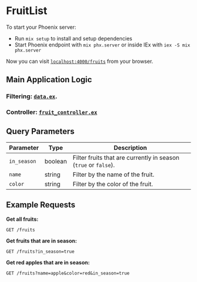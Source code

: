 # FruitList

To start your Phoenix server:

  * Run `mix setup` to install and setup dependencies
  * Start Phoenix endpoint with `mix phx.server` or inside IEx with `iex -S mix phx.server`

Now you can visit [`localhost:4000/fruits`](http://localhost:4000/fruits) from your browser.

## Main Application Logic
### Filtering: [`data.ex`](lib/fruit_list/data.ex).
### Controller: [`fruit_controller.ex`](lib/fruit_list_web/controllers/fruit_controller.ex)

## Query Parameters

| Parameter   | Type    | Description                          |
|------------|---------|--------------------------------------|
| `in_season` | boolean | Filter fruits that are currently in season (`true` or `false`). |
| `name`      | string  | Filter by the name of the fruit.    |
| `color`     | string  | Filter by the color of the fruit.   |

## Example Requests

**Get all fruits:**

`GET /fruits`

**Get fruits that are in season:**

`GET /fruits?in_season=true`

**Get red apples that are in season:**

`GET /fruits?name=apple&color=red&in_season=true`

